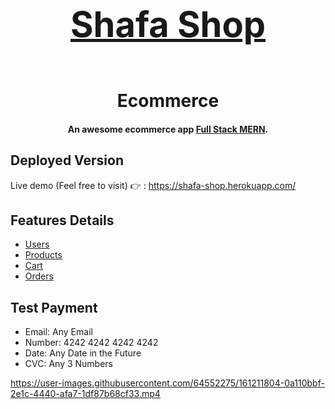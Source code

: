 <h1 align="center">
  <br>
  <a href="https://shafa-shop.herokuapp.com/"><h1>Shafa Shop</h1></a>
  <br>
  Ecommerce
  <br>
</h1>

<h4 align="center">An awesome ecommerce app  <a href="https://nodejs.org/en/" target="_blank"> Full Stack MERN</a>.</h4>

## Deployed Version

Live demo (Feel free to visit) 👉 : https://shafa-shop.herokuapp.com/

## Features Details

- [Users](#users)
- [Products](#products)
- [Cart](#cart)
- [Orders](#orders)

## Test Payment

- Email: Any Email
- Number: 4242 4242 4242 4242
- Date: Any Date in the Future
- CVC: Any 3 Numbers


https://user-images.githubusercontent.com/64552275/161211804-0a110bbf-2e1c-4440-afa7-1df87b68cf33.mp4

